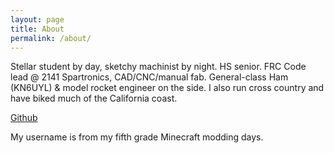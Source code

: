 ```yaml
---
layout: page
title: About
permalink: /about/
---
```


Stellar student by day, sketchy machinist by night. HS senior. FRC Code
lead @ 2141 Spartronics, CAD/CNC/manual fab. General-class Ham (KN6UYL)
& model rocket engineer on the side. I also run cross country and have
biked much of the California coast.

[Github](https://github.com/mineinjava)

My username is from my fifth grade Minecraft modding days.

